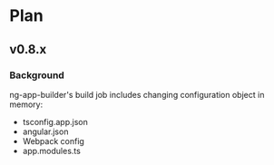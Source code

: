 # Plan

## v0.8.x

### Background

ng-app-builder's build job includes changing configuration object in memory:
- tsconfig.app.json
- angular.json
- Webpack config
- app.modules.ts

